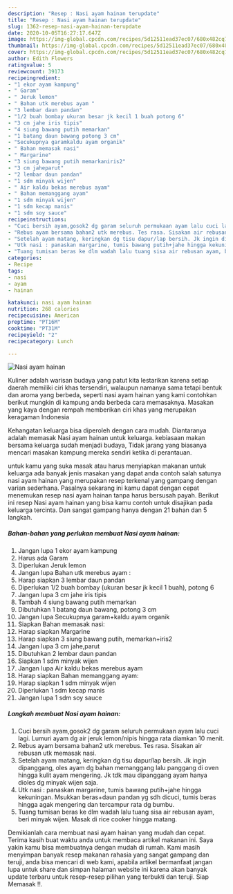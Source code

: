 ```yaml
---
description: "Resep : Nasi ayam hainan terupdate"
title: "Resep : Nasi ayam hainan terupdate"
slug: 1362-resep-nasi-ayam-hainan-terupdate
date: 2020-10-05T16:27:17.647Z
image: https://img-global.cpcdn.com/recipes/5d12511ead37ec07/680x482cq70/nasi-ayam-hainan-foto-resep-utama.jpg
thumbnail: https://img-global.cpcdn.com/recipes/5d12511ead37ec07/680x482cq70/nasi-ayam-hainan-foto-resep-utama.jpg
cover: https://img-global.cpcdn.com/recipes/5d12511ead37ec07/680x482cq70/nasi-ayam-hainan-foto-resep-utama.jpg
author: Edith Flowers
ratingvalue: 5
reviewcount: 39173
recipeingredient:
- "1 ekor ayam kampung"
- " Garam"
- " Jeruk lemon"
- " Bahan utk merebus ayam "
- "3 lembar daun pandan"
- "1/2 buah bombay ukuran besar jk kecil 1 buah potong 6"
- "3 cm jahe iris tipis"
- "4 siung bawang putih memarkan"
- "1 batang daun bawang potong 3 cm"
- "Secukupnya garamkaldu ayam organik"
- " Bahan memasak nasi"
- " Margarine"
- "3 siung bawang putih memarkaniris2"
- "3 cm jaheparut"
- "2 lembar daun pandan"
- "1 sdm minyak wijen"
- " Air kaldu bekas merebus ayam"
- " Bahan memanggang ayam"
- "1 sdm minyak wijen"
- "1 sdm kecap manis"
- "1 sdm soy sauce"
recipeinstructions:
- "Cuci bersih ayam,gosok2 dg garam seluruh permukaan ayam lalu cuci lagi. Lumuri ayam dg air jeruk lemon/nipis hingga rata diamkan 10 menit."
- "Rebus ayam bersama bahan2 utk merebus. Tes rasa. Sisakan air rebusan utk memasak nasi."
- "Setelah ayam matang, keringkan dg tisu dapur/lap bersih. Jk ingin dipanggang, oles ayam dg bahan memanggang lalu panggang di oven hingga kulit ayam mengering. Jk tdk mau dipanggang ayam hanya dioles dg minyak wijen saja."
- "Utk nasi : panaskan margarine, tumis bawang putih+jahe hingga kekuningan. Msukkan beras+daun pandan yg sdh dicuci, tumis beras hingga agak mengering dan tercampur rata dg bumbu."
- "Tuang tumisan beras ke dlm wadah lalu tuang sisa air rebusan ayam, beri minyak wijen. Masak di rice cooker hingga matang."
categories:
- Recipe
tags:
- nasi
- ayam
- hainan

katakunci: nasi ayam hainan 
nutrition: 268 calories
recipecuisine: American
preptime: "PT16M"
cooktime: "PT31M"
recipeyield: "2"
recipecategory: Lunch

---
```



![Nasi ayam hainan](https://img-global.cpcdn.com/recipes/5d12511ead37ec07/680x482cq70/nasi-ayam-hainan-foto-resep-utama.jpg)

Kuliner adalah warisan budaya yang patut kita lestarikan karena setiap daerah memiliki ciri khas tersendiri, walaupun namanya sama tetapi bentuk dan aroma yang berbeda, seperti nasi ayam hainan yang kami contohkan berikut mungkin di kampung anda berbeda cara memasaknya. Masakan yang kaya dengan rempah memberikan ciri khas yang merupakan keragaman Indonesia



Kehangatan keluarga bisa diperoleh dengan cara mudah. Diantaranya adalah memasak Nasi ayam hainan untuk keluarga. kebiasaan makan bersama keluarga sudah menjadi budaya, Tidak jarang yang biasanya mencari masakan kampung mereka sendiri ketika di perantauan.

untuk kamu yang suka masak atau harus menyiapkan makanan untuk keluarga ada banyak jenis masakan yang dapat anda contoh salah satunya nasi ayam hainan yang merupakan resep terkenal yang gampang dengan varian sederhana. Pasalnya sekarang ini kamu dapat dengan cepat menemukan resep nasi ayam hainan tanpa harus bersusah payah.
Berikut ini resep Nasi ayam hainan yang bisa kamu contoh untuk disajikan pada keluarga tercinta. Dan sangat gampang hanya dengan 21 bahan dan 5 langkah.


<!--inarticleads1-->

##### Bahan-bahan yang perlukan membuat Nasi ayam hainan:

1. Jangan lupa 1 ekor ayam kampung
1. Harus ada  Garam
1. Diperlukan  Jeruk lemon
1. Jangan lupa  Bahan utk merebus ayam :
1. Harap siapkan 3 lembar daun pandan
1. Diperlukan 1/2 buah bombay (ukuran besar jk kecil 1 buah), potong 6
1. Jangan lupa 3 cm jahe iris tipis
1. Tambah 4 siung bawang putih memarkan
1. Dibutuhkan 1 batang daun bawang, potong 3 cm
1. Jangan lupa Secukupnya garam+kaldu ayam organik
1. Siapkan  Bahan memasak nasi:
1. Harap siapkan  Margarine
1. Harap siapkan 3 siung bawang putih, memarkan+iris2
1. Jangan lupa 3 cm jahe,parut
1. Dibutuhkan 2 lembar daun pandan
1. Siapkan 1 sdm minyak wijen
1. Jangan lupa  Air kaldu bekas merebus ayam
1. Harap siapkan  Bahan memanggang ayam:
1. Harap siapkan 1 sdm minyak wijen
1. Diperlukan 1 sdm kecap manis
1. Jangan lupa 1 sdm soy sauce




<!--inarticleads2-->

##### Langkah membuat  Nasi ayam hainan:

1. Cuci bersih ayam,gosok2 dg garam seluruh permukaan ayam lalu cuci lagi. Lumuri ayam dg air jeruk lemon/nipis hingga rata diamkan 10 menit.
1. Rebus ayam bersama bahan2 utk merebus. Tes rasa. Sisakan air rebusan utk memasak nasi.
1. Setelah ayam matang, keringkan dg tisu dapur/lap bersih. Jk ingin dipanggang, oles ayam dg bahan memanggang lalu panggang di oven hingga kulit ayam mengering. Jk tdk mau dipanggang ayam hanya dioles dg minyak wijen saja.
1. Utk nasi : panaskan margarine, tumis bawang putih+jahe hingga kekuningan. Msukkan beras+daun pandan yg sdh dicuci, tumis beras hingga agak mengering dan tercampur rata dg bumbu.
1. Tuang tumisan beras ke dlm wadah lalu tuang sisa air rebusan ayam, beri minyak wijen. Masak di rice cooker hingga matang.




Demikianlah cara membuat nasi ayam hainan yang mudah dan cepat. Terima kasih buat waktu anda untuk membaca artikel makanan ini. Saya yakin kamu bisa membuatnya dengan mudah di rumah. Kami masih menyimpan banyak resep makanan rahasia yang sangat gampang dan teruji, anda bisa mencari di web kami, apabila artikel bermanfaat jangan lupa untuk share dan simpan halaman website ini karena akan banyak update terbaru untuk resep-resep pilihan yang terbukti dan teruji. Siap Memasak !!. 
